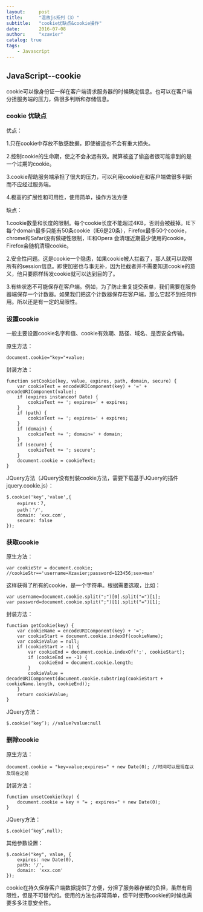 ```yaml
---
layout:     post
title:      "温故js系列（3）"
subtitle:   "cookie优缺点&cookie操作"
date:       2016-07-08
author:     "xzavier"
catalog: true
tags:
    - Javascript
---
```



## JavaScript--cookie

cookie可以像身份证一样在客户端请求服务器的时候确定信息。也可以在客户端分担服务端的压力，做很多判断和存储信息。

### cookie 优缺点

优点：

1.只在cookie中存放不敏感数据，即使被盗也不会有重大损失。

2.控制cookie的生命期，使之不会永远有效。就算被盗了偷盗者很可能拿到的是一个过期的cookie。

3.cookie帮助服务端承担了很大的压力，可以利用cookie在和客户端做很多判断而不应经过服务端。

4.极高的扩展性和可用性，使用简单，操作方法方便

缺点：

1.cookie数量和长度的限制。每个cookie长度不能超过4KB，否则会被截掉。IE下每个domain最多只能有50条cookie（IE6是20条），Firefox最多50个cookie，chrome和Safari没有做硬性限制，IE和Opera 会清理近期最少使用的cookie，Firefox会随机清理cookie。

2.安全性问题。这是cookie一个隐患，如果cookie被人拦截了，那人就可以取得所有的session信息。即使加密也与事无补，因为拦截者并不需要知道cookie的意义，他只要原样转发cookie就可以达到目的了。

3.有些状态不可能保存在客户端。例如，为了防止重复提交表单，我们需要在服务器端保存一个计数器。如果我们把这个计数器保存在客户端，那么它起不到任何作用。所以还是有一定的局限性。

### 设置cookie

一般主要设置cookie名字和值、cookie有效期、路径、域名、是否安全传输。

原生方法：

    document.cookie="key="+value;

封装方法：

    function setCookie(key, value, expires, path, domain, secure) {     
        var cookieText = encodeURIComponent(key) + '=' + encodeURIComponent(value);     
        if (expires instanceof Date) {         
            cookieText += '; expires=' + expires;     
        }     
        if (path) {         
            cookieText += '; expires=' + expires;     
        }     
        if (domain) {         
            cookieText += '; domain=' + domain;     
        }     
        if (secure) {         
            cookieText += '; secure';     
        }     
        document.cookie = cookieText; 
    } 
    

JQuery方法（JQuery没有封装cookie方法，需要下载基于JQuery的插件jquery.cookie.js）：

    $.cookie('key','value',{
        expires：7,
        path：'/',
        domain: 'xxx.com',
        secure: false
    });
   
### 获取cookie 

原生方法：

    var cookieStr = document.cookie;  //cookieStr=='username=Xzavier;password=123456;sex=man'

这样获得了所有的cookie，是一个字符串。根据需要选取，比如：

    var username=document.cookie.split(";")[0].split("=")[1];
    var password=document.cookie.split(";")[1].split("=")[1];
    

封装方法：

    function getCookie(key) {     
        var cookieName = encodeURIComponent(key) + '=';     
        var cookieStart = document.cookie.indexOf(cookieName);     
        var cookieValue = null;     
        if (cookieStart > -1) {         
            var cookieEnd = document.cookie.indexOf(';', cookieStart);         
            if (cookieEnd == -1) {             
                cookieEnd = document.cookie.length;         
            }         
            cookieValue = decodeURIComponent(document.cookie.substring(cookieStart + cookieName.length, cookieEnd));     
        }     
        return cookieValue; 
    } 
    

JQuery方法：

    $.cookie(‘key’); //value?value:null
    

### 删除cookie

原生方法：

    document.cookie = "key=value;expires=" + new Date(0); //时间可以是现在以及现在之前

封装方法：

    function unsetCookie(key) {     
        document.cookie = key + "= ; expires=" + new Date(0); 
    } 

JQuery方法：

    $.cookie(‘key’,null);

其他参数设置：

    $.cookie("key", value, {
        expires: new Date(0),
        path: '/',
        domain: 'xxx.com'
    });
    
cookie在持久保存客户端数据提供了方便，分担了服务器存储的负担，虽然有局限性，但是不可替代的。使用的方法也非常简单，但平时使用cookie的时候也需要多多注意安全性。